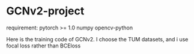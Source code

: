 # GCNv2-project

requirement:
pytorch >= 1.0
numpy
opencv-python

Here is the training code of GCNv2. I choose the TUM datasets, and i use focal loss rather than BCEloss 
